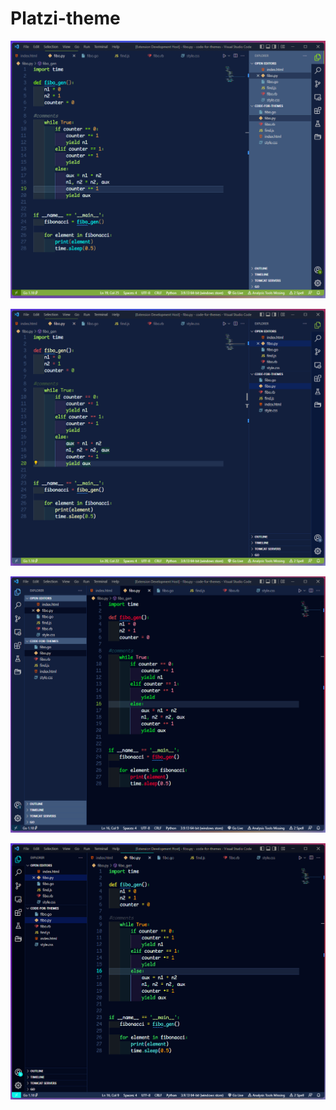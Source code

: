 # Platzi-theme

![This is an image](https://github.com/yesomac/platziTheme/blob/main/platzi_theme.png?raw=true)

![This is an image](https://github.com/yesomac/platziTheme/blob/main/platzi_themeII.png?raw=true)

![This is an image](https://github.com/yesomac/platziTheme/blob/main/platzi_themeIII.png?raw=true)

![This is an image](https://github.com/yesomac/platziTheme/blob/main/platzi_themeIV.png?raw=true)
